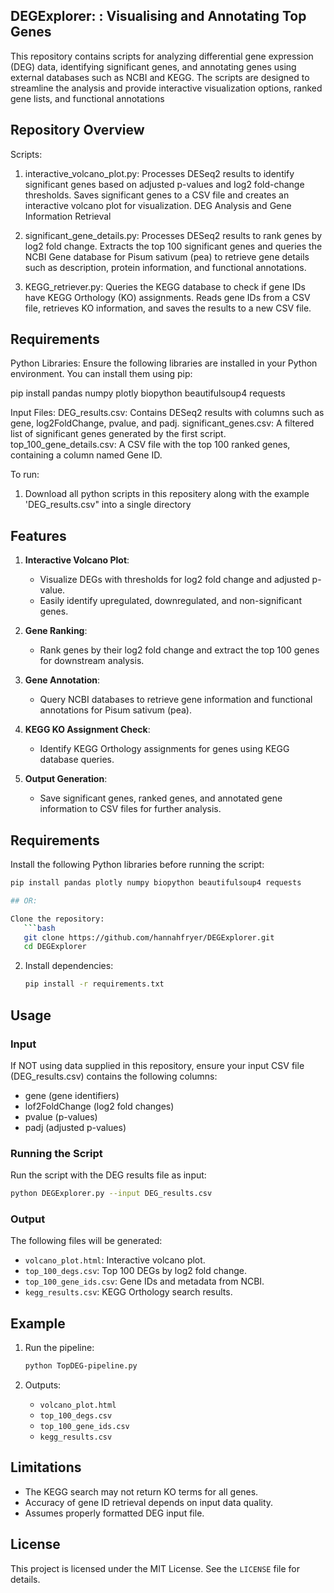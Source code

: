 ## DEGExplorer: : Visualising and Annotating Top Genes

This repository contains scripts for analyzing differential gene expression (DEG) data, identifying significant genes, and annotating genes using external databases such as NCBI and KEGG. The scripts are designed to streamline the analysis and provide interactive visualization options, ranked gene lists, and functional annotations

## Repository Overview
Scripts:
1. interactive_volcano_plot.py: Processes DESeq2 results to identify significant genes based on adjusted p-values and log2 fold-change thresholds.
Saves significant genes to a CSV file and creates an interactive volcano plot for visualization.
DEG Analysis and Gene Information Retrieval

2. significant_gene_details.py: Processes DESeq2 results to rank genes by log2 fold change. Extracts the top 100 significant genes and queries the NCBI Gene database for Pisum sativum (pea) to retrieve gene details such as description, protein information, and functional annotations.

3. KEGG_retriever.py: Queries the KEGG database to check if gene IDs have KEGG Orthology (KO) assignments.
Reads gene IDs from a CSV file, retrieves KO information, and saves the results to a new CSV file.

## Requirements
Python Libraries:
Ensure the following libraries are installed in your Python environment. You can install them using pip:

pip install pandas numpy plotly biopython beautifulsoup4 requests

Input Files:
DEG_results.csv: Contains DESeq2 results with columns such as gene, log2FoldChange, pvalue, and padj.
significant_genes.csv: A filtered list of significant genes generated by the first script.
top_100_gene_details.csv: A CSV file with the top 100 ranked genes, containing a column named Gene ID.


To run:

1. Download all python scripts in this repositery along with the example 'DEG_results.csv" into a single directory

## Features

1. **Interactive Volcano Plot**:
   - Visualize DEGs with thresholds for log2 fold change and adjusted p-value.
   - Easily identify upregulated, downregulated, and non-significant genes.

2. **Gene Ranking**:
   - Rank genes by their log2 fold change and extract the top 100 genes for downstream analysis.

3. **Gene Annotation**:
   - Query NCBI databases to retrieve gene information and functional annotations for Pisum sativum (pea).

4. **KEGG KO Assignment Check**:
   - Identify KEGG Orthology assignments for genes using KEGG database queries.

5. **Output Generation**:
   - Save significant genes, ranked genes, and annotated gene information to CSV files for further analysis.
  
## Requirements
Install the following Python libraries before running the script: 
```bash
pip install pandas plotly numpy biopython beautifulsoup4 requests

## OR:

Clone the repository:
   ```bash
   git clone https://github.com/hannahfryer/DEGExplorer.git
   cd DEGExplorer
   ```

2. Install dependencies:
   ```bash
   pip install -r requirements.txt
   ```

## Usage

### Input
If NOT using data supplied in this repository, ensure your input CSV file (DEG_results.csv) contains the following columns:
- gene (gene identifiers)
- lof2FoldChange (log2 fold changes)
- pvalue (p-values)
- padj (adjusted p-values)

### Running the Script
Run the script with the DEG results file as input:
```bash
python DEGExplorer.py --input DEG_results.csv
```

### Output
The following files will be generated:
- `volcano_plot.html`: Interactive volcano plot.
- `top_100_degs.csv`: Top 100 DEGs by log2 fold change.
- `top_100_gene_ids.csv`: Gene IDs and metadata from NCBI.
- `kegg_results.csv`: KEGG Orthology search results.

## Example

1. Run the pipeline:
   ```bash
   python TopDEG-pipeline.py 
   ```

2. Outputs:
   - `volcano_plot.html`
   - `top_100_degs.csv`
   - `top_100_gene_ids.csv`
   - `kegg_results.csv`



## Limitations
- The KEGG search may not return KO terms for all genes.
- Accuracy of gene ID retrieval depends on input data quality.
- Assumes properly formatted DEG input file.

## License
This project is licensed under the MIT License. See the `LICENSE` file for details.
